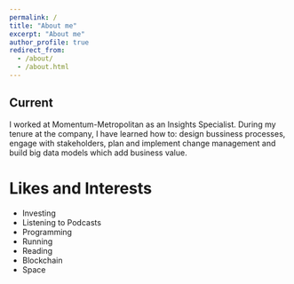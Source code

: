 ```yaml
---
permalink: /
title: "About me"
excerpt: "About me"
author_profile: true
redirect_from: 
  - /about/
  - /about.html
---
```


## Current

I worked at Momentum-Metropolitan as an Insights Specialist. During my tenure at the company, I have learned how to: design bussiness processes, engage with stakeholders, plan and implement change management and build big data models which add business value. 

# Likes and Interests

* Investing
* Listening to Podcasts
* Programming
* Running
* Reading
* Blockchain
* Space